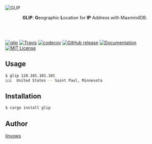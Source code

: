 ![GLIP](https://raw.githubusercontent.com/linyows/glip/master/misc/glip.png)

<p align="center">
<strong>GLIP</strong>: <strong>G</strong>eographic <strong>L</strong>ocation for <strong>IP</strong> Address with MaxmindDB.
</p>

<br><br>

[![glip](https://img.shields.io/crates/v/glip.svg?style=for-the-badge)][crates]
[![Travis](https://img.shields.io/travis/linyows/glip.svg?style=for-the-badge)][travis]
[![codecov](https://img.shields.io/codecov/c/github/linyows/glip.svg?style=for-the-badge)][codecov]
[![GitHub release](http://img.shields.io/github/release/linyows/glip.svg?style=for-the-badge)][release]
[![Documentation](http://img.shields.io/badge/rust-documentation-blue.svg?style=for-the-badge)][rustdocs]
[![MIT License](http://img.shields.io/badge/license-MIT-blue.svg?style=for-the-badge)][license]

[crates]: https://crates.io/crates/glip
[travis]: https://travis-ci.org/linyows/glip
[codecov]: https://codecov.io/gh/linyows/glip
[release]: https://github.com/linyows/glip/releases
[rustdocs]: https://docs.rs/glip
[license]: https://github.com/linyows/glip/blob/master/LICENSE

Usage
--

```sh
$ glip 128.101.101.101
🇺🇸  United States -- Saint Paul, Minnesota
```
Installation
--

```sh
$ cargo install glip
```

Author
--

[linyows](https://github.com/linyows)
